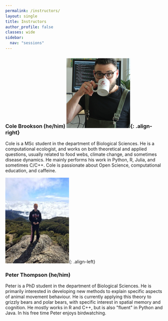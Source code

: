 ```yaml
---
permalink: /instructors/
layout: single
title: Instructors
author_profile: false
classes: wide
sidebar:
  nav: "sessions"
---
```

### Cole Brookson (he/him) ![image-right](/assets/images/cole.png){: .align-right}

Cole is a MSc student in the department of Biological Sciences. He is a computational ecologist, and works on both theoretical and applied questions, usually related to food webs, climate change, and sometimes disease dynamics. He mainly performs his work in Python, R, Julia, and sometimes C/C++. Cole is passionate about Open Science, computational education, and caffeine.

![image-left](/assets/images/peter.png){: .align-left}

### Peter Thompson (he/him)

Peter is a PhD student in the department of Biological Sciences. He is primarily interested in developing new methods to explain specific aspects of animal movement behaviour. He is currently applying this theory to grizzly bears and polar bears, with specific interest in spatial memory and cognition. He mostly works in R and C++, but is also "fluent" in Python and Java. In his free time Peter enjoys birdwatching.
